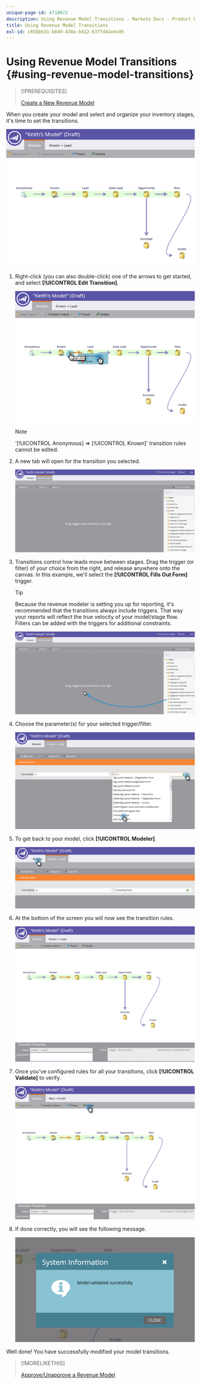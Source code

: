 ```yaml
---
unique-page-id: 4718672
description: Using Revenue Model Transitions - Marketo Docs - Product Documentation
title: Using Revenue Model Transitions
exl-id: c658b631-b849-438a-b412-63ffd41e4c85
---
```

# Using Revenue Model Transitions {#using-revenue-model-transitions}

>[!PREREQUISITES]
>
>[Create a New Revenue Model](/help/marketo/product-docs/reporting/revenue-cycle-analytics/revenue-cycle-models/create-a-new-revenue-model.md)

When you create your model and select and organize your inventory stages, it's time to set the transitions.

![](assets/one-2.png)

1. Right-click (you can also double-click) one of the arrows to get started, and select **[!UICONTROL Edit Transition]**.

   ![](assets/two-2.png)

   >[!NOTE]
   >
   >'[!UICONTROL Anonymous] ⇒ [!UICONTROL Known]' transition rules cannot be edited.

1. A new tab will open for the transition you selected.

   ![](assets/three-1.png)

1. Transitions control how leads move between stages. Drag the trigger (or filter) of your choice from the right, and release anywhere onto the canvas. In this example, we'll select the **[!UICONTROL Fills Out Form]** trigger.

   >[!TIP]
   >
   >Because the revenue modeler is setting you up for reporting, it's recommended that the transitions always include triggers. That way your reports will reflect the true velocity of your model/stage flow. Filters can be added with the triggers for additional constraints.

   ![](assets/four-2.png)

1. Choose the parameter(s) for your selected trigger/filter.

   ![](assets/five-2.png)

1. To get back to your model, click **[!UICONTROL Modeler]**.

   ![](assets/six.png)

1. At the bottom of the screen you will now see the transition rules.

   ![](assets/seven.png)

1. Once you've configured rules for all your transitions, click **[!UICONTROL Validate]** to verify.

   ![](assets/eight.png)

1. If done correctly, you will see the following message.

   ![](assets/nine.png)

Well done! You have successfully modified your model transitions.

>[!MORELIKETHIS]
>
>[Approve/Unapprove a Revenue Model](/help/marketo/product-docs/reporting/revenue-cycle-analytics/revenue-cycle-models/approve-unapprove-a-revenue-model.md)
